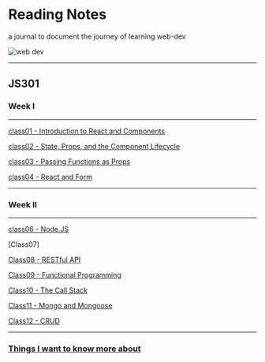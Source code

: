 # Reading Notes

a journal to document the journey of learning web-dev

![web dev](https://cdn.dribbble.com/users/2069402/screenshots/5574718/gif-4mb.gif)

---

## JS301

### Week I

---
[class01 - Introduction to React and Components](./301/class01.md)

[class02 - State, Props, and the Component Lifecycle](./301/class02.md)

[class03 - Passing Functions as Props](./301/class03.md)

[class04 - React and Form](./301/class04.md)

---

### Week II

---
[class06 - Node.JS](./301/class06.md)

[Class07]

[Class08 - RESTful API](./301/class08.md)

[Class09 - Functional Programming](./301/class09.md)

[Class10 - The Call Stack](./301/class10.md)

[Class11 - Mongo and Mongoose](./301/class11.md)

[Class12 - CRUD](./301/class12.md)

---

### [Things I want to know more about](./misc.md)
